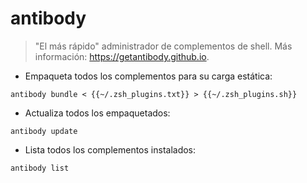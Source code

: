 # antibody

> "El más rápido" administrador de complementos de shell.
> Más información: <https://getantibody.github.io>.

- Empaqueta todos los complementos para su carga estática:

`antibody bundle < {{~/.zsh_plugins.txt}} > {{~/.zsh_plugins.sh}}`

- Actualiza todos los empaquetados:

`antibody update`

- Lista todos los complementos instalados:

`antibody list`
